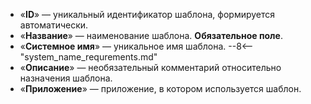 * «**ID**» — уникальный идентификатор шаблона, формируется автоматически.
* «**Название**» — наименование шаблона. **Обязательное поле**.
* «**Системное имя**» — уникальное имя шаблона.
--8<-- "system_name_requrements.md"
* «**Описание**» — необязательный комментарий относительно назначения шаблона.
* «**Приложение**» — приложение, в котором используется шаблон.